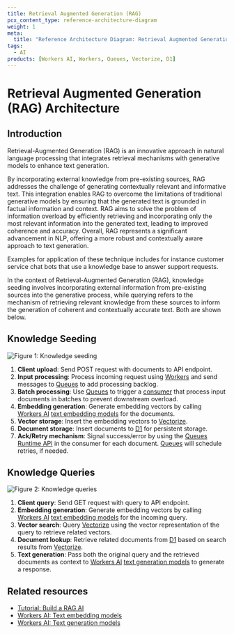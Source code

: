 ```yaml
---
title: Retrieval Augmented Generation (RAG)
pcx_content_type: reference-architecture-diagram
weight: 1
meta:
  title: "Reference Architecture Diagram: Retrieval Augmented Generation (RAG)"
tags:
  - AI
products: [Workers AI, Workers, Queues, Vectorize, D1]
---
```


# Retrieval Augmented Generation (RAG) Architecture

## Introduction

Retrieval-Augmented Generation (RAG) is an innovative approach in natural language processing that integrates retrieval mechanisms with generative models to enhance text generation.

By incorporating external knowledge from pre-existing sources, RAG addresses the challenge of generating contextually relevant and informative text. This integration enables RAG to overcome the limitations of traditional generative models by ensuring that the generated text is grounded in factual information and context. RAG aims to solve the problem of information overload by efficiently retrieving and incorporating only the most relevant information into the generated text, leading to improved coherence and accuracy. Overall, RAG represents a significant advancement in NLP, offering a more robust and contextually aware approach to text generation.

Examples for application of these technique includes for instance customer service chat bots that use a knowledge base to answer support requests.

In the context of Retrieval-Augmented Generation (RAG), knowledge seeding involves incorporating external information from pre-existing sources into the generative process, while querying refers to the mechanism of retrieving relevant knowledge from these sources to inform the generation of coherent and contextually accurate text. Both are shown below.

## Knowledge Seeding

![Figure 1: Knowledge seeding](/images/reference-architecture/rag-ref-architecture-diagrams/rag-architecture-seeding.svg "Figure 1: Knowledge seeding")

1. **Client upload**: Send POST request with documents to API endpoint.
2. **Input processing**: Process incoming request using [Workers](/workers/) and send messages to [Queues](/queues/) to add processing backlog.
3. **Batch processing**: Use [Queues](/queues/) to trigger a [consumer](/queues/reference/how-queues-works/#consumers) that process input documents in batches to prevent downstream overload.
4. **Embedding generation**: Generate embedding vectors by calling [Workers AI](/workers-ai/) [text embedding models](/workers-ai/models/#text-embeddings) for the documents.
5. **Vector storage**: Insert the embedding vectors to [Vectorize](/vectorize/).
6. **Document storage**: Insert documents to [D1](/d1/) for persistent storage.
7. **Ack/Retry mechanism**: Signal success/error by using the [Queues Runtime API](/queues/configuration/javascript-apis/#message) in the consumer for each document. [Queues](/queues/) will schedule retries, if needed.

## Knowledge Queries

![Figure 2: Knowledge queries](/images/reference-architecture/rag-ref-architecture-diagrams/rag-architecture-query.svg "Figure 2: Knowledge queries")

1. **Client query**: Send GET request with query to API endpoint.
2. **Embedding generation**: Generate embedding vectors by calling [Workers AI](/workers-ai/) [text embedding models](/workers-ai/models/#text-embeddings) for the incoming query.
3. **Vector search**: Query [Vectorize](/vectorize/) using the vector representation of the query to retrieve related vectors.
4. **Document lookup**: Retrieve related documents from [D1](/d1/) based on search results from [Vectorize](/vectorize/).
5. **Text generation**: Pass both the original query and the retrieved documents as context to [Workers AI](/workers-ai/) [text generation models](/workers-ai/models/#text-generation) to generate a response.

## Related resources

- [Tutorial: Build a RAG AI](/workers-ai/tutorials/build-a-retrieval-augmented-generation-ai/)
- [Workers AI: Text embedding models](/workers-ai/models/#text-embeddings)
- [Workers AI: Text generation models](/workers-ai/models/#text-generation)
